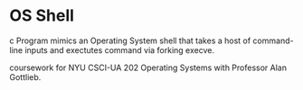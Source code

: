 # OS Shell
c Program mimics an Operating System shell that takes a host of command-line inputs and exectutes command via forking execve. 


coursework for NYU CSCI-UA 202 Operating Systems with Professor Alan Gottlieb.
